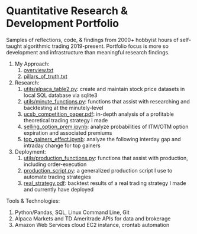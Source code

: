 # Quantitative Research & Development Portfolio
Samples of reflections, code, & findings from 2000+ hobbyist hours of self-taught algorithmic trading 2019-present. Portfolio focus is more so development and infrastructure than meaningful research findings.

1. My Approach:
    1. [overview.txt](https://github.com/mkwok47/quant_portfolio/blob/main/01_my_approach/overview.txt)
    2. [pillars_of_truth.txt](https://github.com/mkwok47/quant_portfolio/blob/main/01_my_approach/pillars_of_truth.txt)
2. Research:
    1. [utils/alpaca_table2.py](https://github.com/mkwok47/quant_portfolio/blob/main/02_research/utils/alpaca_table2.py): create and maintain stock price datasets in local SQL database via sqlite3
    2. [utils/minute_functions.py](https://github.com/mkwok47/quant_portfolio/blob/main/02_research/utils/minute_functions.py): functions that assist with researching and backtesting at the minutely-level
    3. [ucsb_competition_paper.pdf](https://github.com/mkwok47/quant_portfolio/blob/main/02_research/ucsb_competition_paper.pdf): in-depth analysis of a profitable theoretical trading strategy I made
    4. [selling_option_prem.ipynb](https://github.com/mkwok47/quant_portfolio/blob/main/02_research/selling_option_prem.ipynb): analyze probabilities of ITM/OTM option expiration and associated premiums
    5. [top_gainers_effect.ipynb](https://github.com/mkwok47/quant_portfolio/blob/main/02_research/top_gainers_effect.ipynb): analyze the following interday gap and intraday change for top gainers
3. Deployment:
    1. [utils/production_functions.py](https://github.com/mkwok47/quant_portfolio/blob/main/03_deployment/utils/production_functions.py): functions that assist with production, including order-execution
    2. [production_script.py](https://github.com/mkwok47/quant_portfolio/blob/main/03_deployment/production_script.py): a generalized production script I use to automate trading strategies
    3. [real_strategy.pdf](https://github.com/mkwok47/quant_portfolio/blob/main/03_deployment/real_strategy.pdf): backtest results of a real trading strategy I made and currently have deployed

Tools & Technologies:
1. Python/Pandas, SQL, Linux Command Line, Git
2. Alpaca Markets and TD Ameritrade APIs for data and brokerage
3. Amazon Web Services cloud EC2 instance, crontab automation

